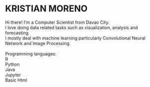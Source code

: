 # KRISTIAN MORENO
Hi there! I'm a Computer Scientist from Davao City. </br>
I love doing data related tasks such as visualization, analysis and forecasting. </br>
I mostly deal with machine learning particularly Convolutional Neural Network and Image Processing. </br>
</br>
Programming languages: </br>
R </br>
Python </br>
Java </br>
Jupyter </br>
Basic Html </br>
